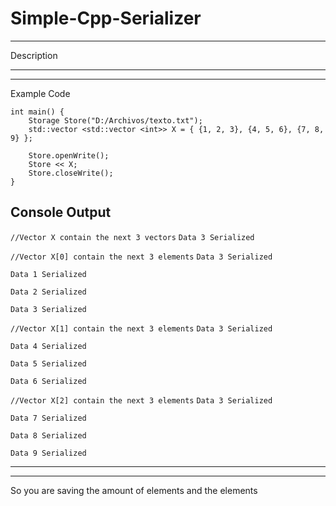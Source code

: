# Simple-Cpp-Serializer
---------------------------------------------------------------
Description

---------------------------------------------------------------
---------------------------------------------------------------

Example Code
```
int main() {
	Storage Store("D:/Archivos/texto.txt");
	std::vector <std::vector <int>> X = { {1, 2, 3}, {4, 5, 6}, {7, 8, 9} };

	Store.openWrite();
	Store << X;
	Store.closeWrite();
}
```

Console Output
-
`//Vector X contain the next 3 vectors`
`Data 3 Serialized`

`//Vector X[0] contain the next 3 elements`
`Data 3 Serialized`

`Data 1 Serialized`

`Data 2 Serialized`

`Data 3 Serialized`

`//Vector X[1] contain the next 3 elements`
`Data 3 Serialized`

`Data 4 Serialized`

`Data 5 Serialized`

`Data 6 Serialized`

`//Vector X[2] contain the next 3 elements`
`Data 3 Serialized`

`Data 7 Serialized`

`Data 8 Serialized`

`Data 9 Serialized`

---------------------------------------------------------------
---------------------------------------------------------------

So you are saving the amount of elements and the elements

